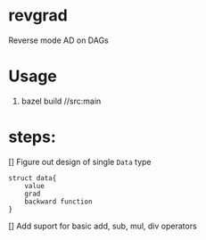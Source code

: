 # revgrad
Reverse mode AD on DAGs

# Usage

1. bazel build //src:main

# steps:

[] Figure out design of single `Data` type

    struct data{
        value
        grad
        backward function
    }

[] Add suport for basic add, sub, mul, div operators

